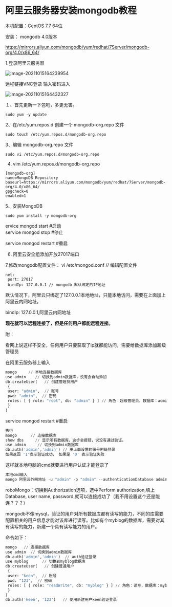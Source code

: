 # 阿里云服务器安装mongodb教程

本机配置：CentOS  7.7 64位

安装： mongodb 4.0版本

https://mirrors.aliyun.com/mongodb/yum/redhat/7Server/mongodb-org/4.0/x86_64/



1.登录阿里云服务器

![image-20211015164239954](C:\Users\123\AppData\Roaming\Typora\typora-user-images\image-20211015164239954.png)

远程链接VNC登录 输入密码进入

![image-20211015164432327](C:\Users\123\AppData\Roaming\Typora\typora-user-images\image-20211015164432327.png)

１、首先更新一下包吧，多更无害。

```
sudo yum -y update
```

2、在/etc/yum.repos.d 创建一个 mongodb-org.repo 文件

```
sudo touch /etc/yum.repos.d/mongodb-org.repo
```

3、编辑 mongodb-org.repo 文件

```
sudo vi /etc/yum.repos.d/mongodb-org.repo
```

4. vim /etc/yum.repos.d/mongodb-org.repo

```
[mongodb-org] 
name=MongoDB Repository 
baseurl=https://mirrors.aliyun.com/mongodb/yum/redhat/7Server/mongodb-org/4.0/x86_64/ 
gpgcheck=0 
enabled=1
```

5、安装MongoDB 

```
sudo yum install -y mongodb-org
```

ervice mongod start    #启动  
		service mongod stop    #停止  

service mongod restart   #重启 

6. 阿里云安全组添加开放27017端口

7.修改mongodb配置文件：
vi /etc/mongod.conf  // 编辑配置文件

```
net:
 port: 27017
 bindIp: 127.0.0.1 // mongodb 默认绑定的IP地址
```

默认情况下，阿里云只绑定了127.0.0.1本地地址，只能本地访问，需要在上面加上阿里云内网地址。

bindIp: 127.0.0.1,阿里云内网地址

**现在就可以远程连接了，但是任何用户都能远程连接。**

附：

看网上说这样不安全，任何用户只要获取了ip就都能访问，需要给数据库添加超级管理员

在阿里云服务器上输入

```python
mongo     // 本地连接数据库
use admin    // 切换到admin数据库，没有会自动添加
db.createUser(   // 创建管理员用户
 {
 user: "admin",  // 账号
 pwd: "admin",  // 密码
 roles: [ { role: "root", db: "admin" } ] // 角色：超级管理员，数据库：admin
 }
)
```

service mongod restart   #重启 

```python
执行
mongo      // 连接数据库
show dbs     // 显示所有数据库，这步会报错，说没有通过验证。
use admin     // 切换到admin数据库
db.auth('admin','admin') // 用上面设置的账号密码登录
如果返回 '1'表示验证成功， 如果是 '0' 表示验证失败
```

这样就本地电脑的cmd就要进行用户认证才能登录了

```python
本地cmd输入
mongo 阿里云外网地址 -u "admin" -p "admin" --authenticationDatabase admin  
```

roboMongo：切换到Authorization选项，选中Perform authorization,填上Database, user name, password,就可以连接成功了（我不用设置这个还是能连？？？）



mongodb不像mysql，验证的用户对所有数据库都有读写的能力，不同的库需要配置相关的用户信息才能对该库进行读写。比如有个myblog的数据库，需要对其有读写的能力，新建一个具有读写能力的用户。

命令如下：

```python
mongo   // 连接数据库
use admin  // 切换到admin数据库
db.auth('admin','admin')  // auth验证登录
use myblog      // 切换到myblog数据库
db.createUser(   // 创建普通用户
 {
 user: "keen",  // 账号
 pwd: "123",  // 密码
 roles: [ { role: "readWrite", db: "myblog" } ] // 角色：读写，数据库：myblog
 }
)
db.auth('keen', '123')   // 使用新建用户keen验证登录
```